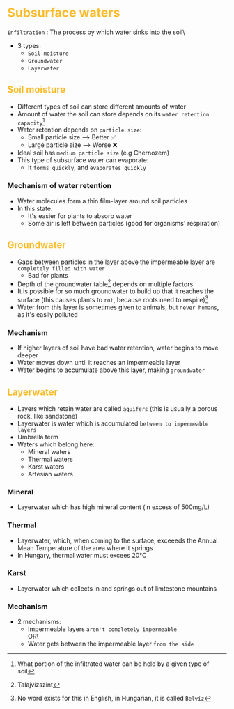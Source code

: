 # <span style="color:#fabd2f">Subsurface waters
`Infiltration` : The process by which water sinks into the soil\
- 3 types:
    - `Soil moisture`
    - `Groundwater`
    - `Layerwater`

## <span style="color:#fabd2f"> Soil moisture
- Different types of soil can store different amounts of water
- Amount of water the soil can store depends on its `water retention capacity`[^1]
- Water retention depends on `particle size`:
    - Small particle size --> Better ✅
    - Large particle size --> Worse ❌
- Ideal soil has `medium particle size` (e.g Chernozem)
- This type of subsurface water can evaporate:
    - It `forms quickly`, and `evaporates quickly`
### Mechanism of water retention
- Water molecules form a thin film-layer around soil particles
- In this state:
    - It's easier for plants to absorb water
    - Some air is left between particles (good for organisms' respiration)


[^1]: What portion of the infiltrated water can be held by a given type of soil

## <span style="color:#fabd2f"> Groundwater
- Gaps between particles in the layer above the impermeable layer are `completely filled with water`
    - Bad for plants
- Depth of the groundwater table[^2] depends on multiple factors
- It is possible for so much groundwater to build up that it reaches the surface (this causes plants to `rot`, because roots need to respire)[^3]
- Water from this layer is sometimes given to animals, but `never humans`, as it's easily polluted
### Mechanism
- If higher layers of soil have bad water retention, water begins to move deeper
- Water moves down until it reaches an impermeable layer
- Water begins to accumulate above this layer, making `groundwater`
[^2]: Talajvízszint
[^3]: No word exists for this in English, in Hungarian, it is called `Belvíz`


## <span style="color:#fabd2f"> Layerwater
- Layers which retain water are called `aquifers` (this is usually a porous rock, like sandstone)
- Layerwater is water which is accumulated `between to impermeable layers`
- Umbrella term
- Waters which belong here:
    - Mineral waters
    - Thermal waters
    - Karst waters
    - Artesian waters
### Mineral
- Layerwater which has high mineral content (in excess of 500mg/L)
### Thermal
- Layerwater, which, when coming to the surface, exceeeds the Annual Mean Temperature of the area where it springs
- In Hungary, thermal water must excees 20°C
### Karst
- Layerwater which collects in and springs out of limtestone mountains
### Mechanism
- 2 mechanisms:
    - Impermeable layers `aren't completely impermeable`\
     OR\
    - Water gets between the impermeable layer `from the side`

